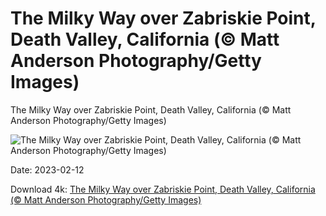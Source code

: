 # The Milky Way over Zabriskie Point, Death Valley, California (© Matt Anderson Photography/Getty Images)

The Milky Way over Zabriskie Point, Death Valley, California (© Matt Anderson Photography/Getty Images)

![The Milky Way over Zabriskie Point, Death Valley, California (© Matt Anderson Photography/Getty Images)](https://bing.com/th?id=OHR.DarkSkiesDV_EN-US5129041284_UHD.jpg&rf=LaDigue_UHD.jpg&pid=hp&w=1024&h=576&rs=1&c=4)

Date: 2023-02-12

Download 4k: [The Milky Way over Zabriskie Point, Death Valley, California (© Matt Anderson Photography/Getty Images)](https://bing.com/th?id=OHR.DarkSkiesDV_EN-US5129041284_UHD.jpg&rf=LaDigue_UHD.jpg&pid=hp&w=3840&h=2160&rs=1&c=4)

